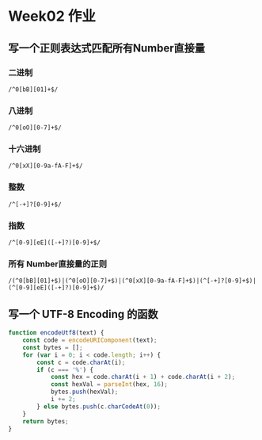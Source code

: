 # Week02 作业
## 写一个正则表达式匹配所有Number直接量
### 二进制
```
/^0[bB][01]+$/
```
### 八进制
```
/^0[oO][0-7]+$/
```
### 十六进制
```
/^0[xX][0-9a-fA-F]+$/
```
### 整数
```
/^[-+]?[0-9]+$/
```
### 指数
```
/^[0-9][eE]([-+]?)[0-9]+$/
```
### 所有 Number直接量的正则
```
/(^0[bB][01]+$)|(^0[oO][0-7]+$)|(^0[xX][0-9a-fA-F]+$)|(^[-+]?[0-9]+$)|(^[0-9][eE]([-+]?)[0-9]+$)/
```

## 写一个 UTF-8 Encoding 的函数
```javascript
function encodeUtf8(text) {
    const code = encodeURIComponent(text);
    const bytes = [];
    for (var i = 0; i < code.length; i++) {
        const c = code.charAt(i);
        if (c === '%') {
            const hex = code.charAt(i + 1) + code.charAt(i + 2);
            const hexVal = parseInt(hex, 16);
            bytes.push(hexVal);
            i += 2;
        } else bytes.push(c.charCodeAt(0));
    }
    return bytes;
}
```

